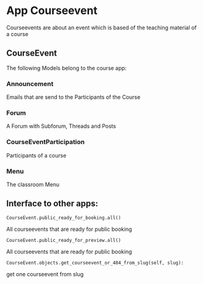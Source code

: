 # App Courseevent

Courseevents are about an event which is based of the teaching material of a course

## CourseEvent
The following Models belong to the course app:
### Announcement
Emails that are send to the Participants of the Course
### Forum 
A Forum with Subforum, Threads and Posts
### CourseEventParticipation
Participants of a course
### Menu
The classroom Menu

## Interface to other apps: 
    CourseEvent.public_ready_for_booking.all()
All courseevents that are ready for public booking

    CourseEvent.public_ready_for_preview.all()
All courseevents that are ready for public booking
 
    CourseEvent.objects.get_courseevent_or_404_from_slug(self, slug): 
get one courseevent from slug    
 


